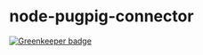 node-pugpig-connector
=====================

[![Greenkeeper badge](https://badges.greenkeeper.io/clocklimited/node-pugpig-connector.svg)](https://greenkeeper.io/)
